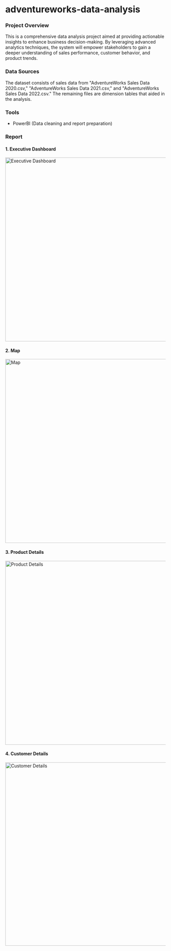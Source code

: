 # adventureworks-data-analysis

### Project Overview
This is a comprehensive data analysis project aimed at providing actionable insights to enhance business decision-making. By leveraging advanced analytics techniques, the system will empower stakeholders to gain a deeper understanding of sales performance, customer behavior, and product trends.


### Data Sources
The dataset consists of sales data from "AdventureWorks Sales Data 2020.csv," "AdventureWorks Sales Data 2021.csv," and "AdventureWorks Sales Data 2022.csv." The remaining files are dimension tables that aided in the analysis.


### Tools
- PowerBI (Data cleaning and report preparation)

### Report
#### 1. Executive Dashboard
<img width="575" alt="Executive Dashboard" src="https://github.com/saraimdad/adventureworks-data-analysis/assets/157117492/35e82d23-b124-4c0d-9301-96e427138159">

#### 2. Map
<img width="575" alt="Map" src="https://github.com/saraimdad/adventureworks-data-analysis/assets/157117492/cf848288-3a08-46b4-9b70-be2b9b98c0bd">

#### 3. Product Details
<img width="575" alt="Product Details" src="https://github.com/saraimdad/adventureworks-data-analysis/assets/157117492/dc2d2d3e-aad0-4a6c-92f9-15f6b2fbe091">

#### 4. Customer Details
<img width="573" alt="Customer Details" src="https://github.com/saraimdad/adventureworks-data-analysis/assets/157117492/5d716243-faef-4fd9-8a69-f9a4ebe9f1fb">
